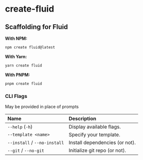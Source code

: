 # create-fluid

## Scaffolding for Fluid

**With NPM:**

```bash
npm create fluid@latest
```

**With Yarn:**

```bash
yarn create fluid
```

**With PNPM:**

```bash
pnpm create fluid
```

### CLI Flags

May be provided in place of prompts

| Name                         | Description                                |
| :--------------------------- | :----------------------------------------- |
| `--help` (`-h`)              | Display available flags.                   |
| `--template <name>`          | Specify your template.                     |
| `--install` / `--no-install` | Install dependencies (or not).             |
| `--git` / `--no-git`         | Initialize git repo (or not).              |
